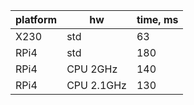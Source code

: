 | platform | hw | time, ms |
|---|---|---|
| X230 | std | 63 |
| RPi4 | std | 180 |
| RPi4 | CPU 2GHz | 140 |
| RPi4 | CPU 2.1GHz | 130 |
